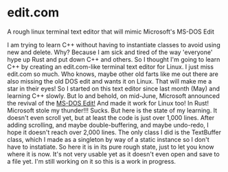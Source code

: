 # edit.com
A rough linux terminal text editor that will mimic Microsoft's MS-DOS Edit

I am trying to learn C++ without having to instantiate classes to avoid using new and delete.
Why? Because I am sick and tired of the way 'everyone' hype up Rust and put down C++ and others.
So I thought I'm going to learn C++ by creating an edit.com-like terminal text editor for Linux. I just miss edit.com so much. Who knows, maybe other old farts like me out there are also missing the old DOS edit and wants it on Linux. That will make me a star in their eyes!
So I started on this text editor since last month (May) and learning C++ slowly. But lo and behold, on mid-June, Microsoft announced the revival of the [MS-DOS Edit!](https://github.com/microsoft/edit) And made it work for Linux too! In Rust! Microsoft stole my thunder!!!
Sucks. But here is the state of my learning. It doesn't even scroll yet, but at least the code is just over 1,000 lines. After adding scrolling, and maybe double-buffering, and maybe undo-redo, I hope it doesn't reach over 2,000 lines. The only class I did is the TextBuffer class, which I made as a singleton by way of a static instance so I don't have to instatiate.
So here it is in its pure rough state, just to let you know where it is now. It's not very usable yet as it doesn't even open and save to a file yet. I'm still working on it so this is a work in progress.
